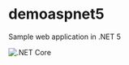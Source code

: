# demoaspnet5
Sample web application in .NET 5


![.NET Core](https://github.com/MCKLMT/demoaspnet5/workflows/.NET%20Core/badge.svg)
